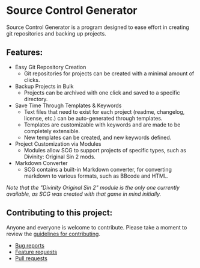 Source Control Generator
=======

Source Control Generator is a program designed to ease effort in creating git repositories and backing up projects.

## Features:
* Easy Git Repository Creation
	* Git repositories for projects can be created with a minimal amount of clicks.
* Backup Projects in Bulk
	* Projects can be archived with one click and saved to a specific directory.
* Save Time Through Templates & Keywords
	* Text files that need to exist for each project (readme, changelog, license, etc.) can be auto-generated through templates.
	* Templates are customizable with keywords and are made to be completely extensible.
	* New templates can be created, and new keywords defined.
* Project Customization via Modules
	* Modules allow SCG to support projects of specific types, such as Divinity: Original Sin 2 mods.
* Markdown Converter
	* SCG contains a built-in Markdown converter, for converting markdown to various formats, such as BBcode and HTML.
	
*Note that the "Divinity Original Sin 2" module is the only one currently available, as SCG was created with that game in mind initially.*
	
## Contributing to this project:

Anyone and everyone is welcome to contribute. Please take a moment to
review the [guidelines for contributing](CONTRIBUTING.md).

* [Bug reports](CONTRIBUTING.md#bugs)
* [Feature requests](CONTRIBUTING.md#features)
* [Pull requests](CONTRIBUTING.md#pull-requests)